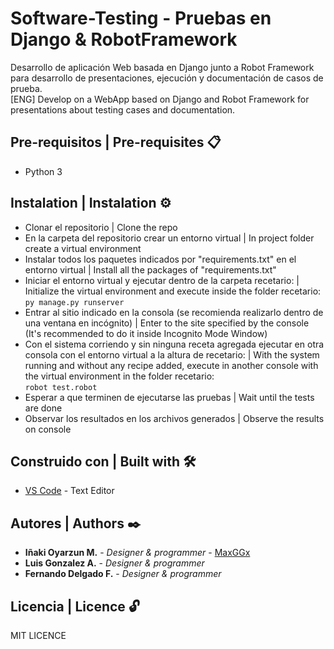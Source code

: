 # Software-Testing - Pruebas en Django & RobotFramework

Desarrollo de aplicación Web basada en Django junto a Robot Framework para desarrollo de presentaciones, ejecución y documentación de casos de prueba. <br>
[ENG] Develop on a WebApp based on Django and Robot Framework for presentations about testing cases and documentation.

## Pre-requisitos | Pre-requisites 📋

- Python 3

## Instalation | Instalation ⚙️

- Clonar el repositorio | Clone the repo
- En la carpeta del repositorio crear un entorno virtual | In project folder create a virtual environment
- Instalar todos los paquetes indicados por "requirements.txt" en el entorno virtual | Install all the packages of "requirements.txt"
- Iniciar el entorno virtual y ejecutar dentro de la carpeta recetario: | Initialize the virtual environment and execute inside the folder recetario:<br>
	``py manage.py runserver``
- Entrar al sitio indicado en la consola (se recomienda realizarlo dentro de una ventana en incógnito) | Enter to the site specified by the console (It's recommended to do it inside Incognito Mode Window)
- Con el sistema corriendo y sin ninguna receta agregada ejecutar en otra consola con el entorno virtual a la altura de recetario: | With the system running and without any recipe added, execute in another console with the virtual environment in the folder recetario:<br>
	``robot test.robot``
- Esperar a que terminen de ejecutarse las pruebas | Wait until the tests are done
- Observar los resultados en los archivos generados | Observe the results on console

## Construido con | Built with 🛠️

* [VS Code](https://code.visualstudio.com/) - Text Editor

## Autores | Authors ✒️

* **Iñaki Oyarzun M.** - *Designer & programmer* - [MaxGGx](https://github.com/MaxGGx)
* **Luis Gonzalez A.** - *Designer & programmer* 
* **Fernando Delgado F.** - *Designer & programmer* 

## Licencia | Licence 🔓

MIT LICENCE
